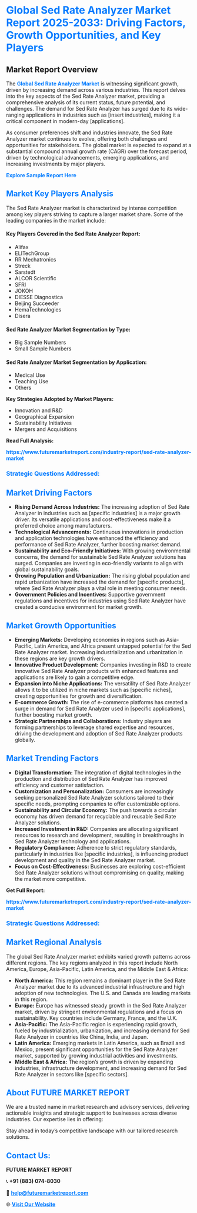 <h1 style="color: #007BFF;">Global Sed Rate Analyzer Market Report 2025-2033: Driving Factors, Growth Opportunities, and Key Players</h1>

<section id="overview">
<h2>Market Report Overview</h2>
<p>The <a href="https://www.futuremarketreport.com/industry-report/sed-rate-analyzer-market" style="color: #007BFF; text-decoration: none;"><strong>Global Sed Rate Analyzer Market</strong></a> is witnessing significant growth, driven by increasing demand across various industries. This report delves into the key aspects of the Sed Rate Analyzer market, providing a comprehensive analysis of its current status, future potential, and challenges. The demand for Sed Rate Analyzer has surged due to its wide-ranging applications in industries such as [insert industries], making it a critical component in modern-day [applications].</p>
<p>As consumer preferences shift and industries innovate, the Sed Rate Analyzer market continues to evolve, offering both challenges and opportunities for stakeholders. The global market is expected to expand at a substantial compound annual growth rate (CAGR) over the forecast period, driven by technological advancements, emerging applications, and increasing investments by major players.</p>
</section>

<section id="overview">
<p><a href="https://www.futuremarketreport.com/request-sample/reportId=64517" style="color: #007BFF; text-decoration: none;"><strong>Explore Sample Report Here</strong></a></p>
</section>

<section id="key-players">
<h2 style="color: #007BFF;">Market Key Players Analysis</h2>
<p>The Sed Rate Analyzer market is characterized by intense competition among key players striving to capture a larger market share. Some of the leading companies in the market include:</p>
<h4>Key Players Covered in the Sed Rate Analyzer Report:</h4>
<ul><li>Alifax</li><li>ELITechGroup</li><li>RR Mechatronics</li><li>Streck</li><li>Sarstedt</li><li>ALCOR Scientific</li><li>SFRI</li><li>JOKOH</li><li>DIESSE Diagnostica</li><li>Beijing Succeeder</li><li>HemaTechnologies</li><li>Disera</li></ul>
<h4>Sed Rate Analyzer Market Segmentation by Type:</h4>
<ul><li>Big Sample Numbers</li><li>Small Sample Numbers</li></ul>

<h4>Sed Rate Analyzer Market Segmentation by Application:</h4>
<ul><li>Medical Use</li><li>Teaching Use</li><li>Others</li></ul>
<p><strong>Key Strategies Adopted by Market Players:</strong></p>
<ul>
<li>Innovation and R&D</li>
<li>Geographical Expansion</li>
<li>Sustainability Initiatives</li>
<li>Mergers and Acquisitions</li>
</ul>
</section>

<section>
<p><strong>Read Full Analysis: </strong></p><a href="https://www.futuremarketreport.com/industry-report/sed-rate-analyzer-market" style="color: #007BFF; text-decoration: none;"><strong>https://www.futuremarketreport.com/industry-report/sed-rate-analyzer-market</strong></a>
<h3 style="color: #007BFF;">Strategic Questions Addressed:</h3>
</section>

<section id="driving-factors">
<h2 style="color: #007BFF;">Market Driving Factors</h2>
<ul>
<li><strong>Rising Demand Across Industries:</strong> The increasing adoption of Sed Rate Analyzer in industries such as [specific industries] is a major growth driver. Its versatile applications and cost-effectiveness make it a preferred choice among manufacturers.</li>
<li><strong>Technological Advancements:</strong> Continuous innovations in production and application technologies have enhanced the efficiency and performance of Sed Rate Analyzer, further boosting market demand.</li>
<li><strong>Sustainability and Eco-Friendly Initiatives:</strong> With growing environmental concerns, the demand for sustainable Sed Rate Analyzer solutions has surged. Companies are investing in eco-friendly variants to align with global sustainability goals.</li>
<li><strong>Growing Population and Urbanization:</strong> The rising global population and rapid urbanization have increased the demand for [specific products], where Sed Rate Analyzer plays a vital role in meeting consumer needs.</li>
<li><strong>Government Policies and Incentives:</strong> Supportive government regulations and incentives for industries using Sed Rate Analyzer have created a conducive environment for market growth.</li>
</ul>
</section>

<section id="growth-opportunities">
<h2 style="color: #007BFF;">Market Growth Opportunities</h2>
<ul>
<li><strong>Emerging Markets:</strong> Developing economies in regions such as Asia-Pacific, Latin America, and Africa present untapped potential for the Sed Rate Analyzer market. Increasing industrialization and urbanization in these regions are key growth drivers.</li>
<li><strong>Innovative Product Development:</strong> Companies investing in R&D to create innovative Sed Rate Analyzer products with enhanced features and applications are likely to gain a competitive edge.</li>
<li><strong>Expansion into Niche Applications:</strong> The versatility of Sed Rate Analyzer allows it to be utilized in niche markets such as [specific niches], creating opportunities for growth and diversification.</li>
<li><strong>E-commerce Growth:</strong> The rise of e-commerce platforms has created a surge in demand for Sed Rate Analyzer used in [specific applications], further boosting market growth.</li>
<li><strong>Strategic Partnerships and Collaborations:</strong> Industry players are forming partnerships to leverage shared expertise and resources, driving the development and adoption of Sed Rate Analyzer products globally.</li>
</ul>
</section>

<section id="trending-factors">
<h2 style="color: #007BFF;">Market Trending Factors</h2>
<ul>
<li><strong>Digital Transformation:</strong> The integration of digital technologies in the production and distribution of Sed Rate Analyzer has improved efficiency and customer satisfaction.</li>
<li><strong>Customization and Personalization:</strong> Consumers are increasingly seeking personalized Sed Rate Analyzer solutions tailored to their specific needs, prompting companies to offer customizable options.</li>
<li><strong>Sustainability and Circular Economy:</strong> The push towards a circular economy has driven demand for recyclable and reusable Sed Rate Analyzer solutions.</li>
<li><strong>Increased Investment in R&D:</strong> Companies are allocating significant resources to research and development, resulting in breakthroughs in Sed Rate Analyzer technology and applications.</li>
<li><strong>Regulatory Compliance:</strong> Adherence to strict regulatory standards, particularly in industries like [specific industries], is influencing product development and quality in the Sed Rate Analyzer market.</li>
<li><strong>Focus on Cost-Effectiveness:</strong> Businesses are exploring cost-efficient Sed Rate Analyzer solutions without compromising on quality, making the market more competitive.</li>
</ul>
</section>

<section>
<p><strong>Get Full Report: </strong></p><a href="https://www.futuremarketreport.com/industry-report/sed-rate-analyzer-market" style="color: #007BFF; text-decoration: none;"><strong>https://www.futuremarketreport.com/industry-report/sed-rate-analyzer-market</strong></a>
<h3 style="color: #007BFF;">Strategic Questions Addressed:</h3>
</section>


<section id="regional-analysis">
<h2 style="color: #007BFF;">Market Regional Analysis</h2>
<p>The global Sed Rate Analyzer market exhibits varied growth patterns across different regions. The key regions analyzed in this report include North America, Europe, Asia-Pacific, Latin America, and the Middle East & Africa:</p>
<ul>
<li><strong>North America:</strong> This region remains a dominant player in the Sed Rate Analyzer market due to its advanced industrial infrastructure and high adoption of new technologies. The U.S. and Canada are leading markets in this region.</li>
<li><strong>Europe:</strong> Europe has witnessed steady growth in the Sed Rate Analyzer market, driven by stringent environmental regulations and a focus on sustainability. Key countries include Germany, France, and the U.K.</li>
<li><strong>Asia-Pacific:</strong> The Asia-Pacific region is experiencing rapid growth, fueled by industrialization, urbanization, and increasing demand for Sed Rate Analyzer in countries like China, India, and Japan.</li>
<li><strong>Latin America:</strong> Emerging markets in Latin America, such as Brazil and Mexico, present significant opportunities for the Sed Rate Analyzer market, supported by growing industrial activities and investments.</li>
<li><strong>Middle East & Africa:</strong> The region’s growth is driven by expanding industries, infrastructure development, and increasing demand for Sed Rate Analyzer in sectors like [specific sectors].</li>
</ul>
</section>

<footer>
<h2 style="color: #007BFF;">About FUTURE MARKET REPORT</h2>
<p>We are a trusted name in market research and advisory services, delivering actionable insights and strategic support to businesses across diverse industries. Our expertise lies in offering:</p>

<p>Stay ahead in today’s competitive landscape with our tailored research solutions.</p>

<h2 style="color: #007BFF;">Contact Us:</h2>
<p><strong>FUTURE MARKET REPORT</strong></p>
<p>📞 <strong>+91 (883) 074-8030</strong></p>
<p>📧 <strong><a href="mailto:help@futuremarketreport.com" style="color: #007BFF;">help@futuremarketreport.com</a></strong></p>
<p>🌐 <strong><a href="https://www.futuremarketreport.com/" style="color: #007BFF;">Visit Our Website</a></strong></p>
</footer>